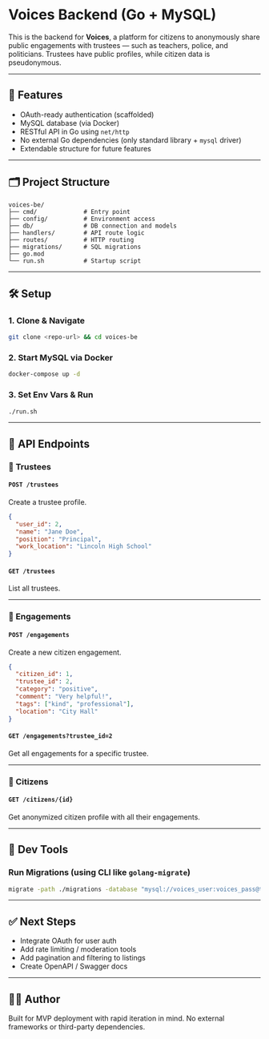 # Voices Backend (Go + MySQL)

This is the backend for **Voices**, a platform for citizens to anonymously share public engagements with trustees — such as teachers, police, and politicians. Trustees have public profiles, while citizen data is pseudonymous.

---

## 🚀 Features

- OAuth-ready authentication (scaffolded)
- MySQL database (via Docker)
- RESTful API in Go using `net/http`
- No external Go dependencies (only standard library + `mysql` driver)
- Extendable structure for future features

---

## 🗂️ Project Structure

```
voices-be/
├── cmd/             # Entry point
├── config/          # Environment access
├── db/              # DB connection and models
├── handlers/        # API route logic
├── routes/          # HTTP routing
├── migrations/      # SQL migrations
├── go.mod
└── run.sh           # Startup script
```

---

## 🛠️ Setup

### 1. Clone & Navigate

```bash
git clone <repo-url> && cd voices-be
```

### 2. Start MySQL via Docker

```bash
docker-compose up -d
```

### 3. Set Env Vars & Run

```bash
./run.sh
```

---

## 🧪 API Endpoints

### 📍 Trustees

#### `POST /trustees`
Create a trustee profile.
```json
{
  "user_id": 2,
  "name": "Jane Doe",
  "position": "Principal",
  "work_location": "Lincoln High School"
}
```

#### `GET /trustees`
List all trustees.

---

### 📍 Engagements

#### `POST /engagements`
Create a new citizen engagement.
```json
{
  "citizen_id": 1,
  "trustee_id": 2,
  "category": "positive",
  "comment": "Very helpful!",
  "tags": ["kind", "professional"],
  "location": "City Hall"
}
```

#### `GET /engagements?trustee_id=2`
Get all engagements for a specific trustee.

---

### 📍 Citizens

#### `GET /citizens/{id}`
Get anonymized citizen profile with all their engagements.

---

## 🧰 Dev Tools

### Run Migrations (using CLI like `golang-migrate`)

```bash
migrate -path ./migrations -database "mysql://voices_user:voices_pass@tcp(localhost:3306)/voices" up
```

---

## ✅ Next Steps

- Integrate OAuth for user auth
- Add rate limiting / moderation tools
- Add pagination and filtering to listings
- Create OpenAPI / Swagger docs

---

## 🧑‍💻 Author

Built for MVP deployment with rapid iteration in mind. No external frameworks or third-party dependencies.
